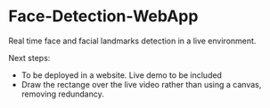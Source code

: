 # Face-Detection-WebApp
Real time face and facial landmarks detection in a live environment.

Next steps:
- To be deployed in a website. Live demo to be included
- Draw the rectange over the live video rather than using a canvas, removing redundancy.
